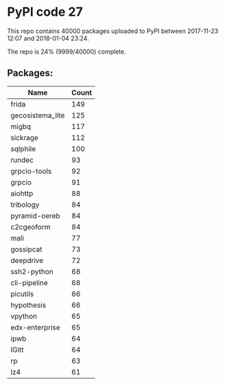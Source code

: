 # PyPI code 27

This repo contains 40000 packages uploaded to PyPI between 
2017-11-23 12:07 and 2018-01-04 23:24.

The repo is 24% (9999/40000) complete.

## Packages:

| Name  | Count |
| ----- | ----- |
| frida | 149 |
| gecosistema_lite | 125 |
| migbq | 117 |
| sickrage | 112 |
| sqlphile | 100 |
| rundec | 93 |
| grpcio-tools | 92 |
| grpcio | 91 |
| aiohttp | 88 |
| tribology | 84 |
| pyramid-oereb | 84 |
| c2cgeoform | 84 |
| mali | 77 |
| gossipcat | 73 |
| deepdrive | 72 |
| ssh2-python | 68 |
| cli-pipeline | 68 |
| picutils | 66 |
| hypothesis | 66 |
| vpython | 65 |
| edx-enterprise | 65 |
| ipwb | 64 |
| IGitt | 64 |
| rp | 63 |
| lz4 | 61 |


